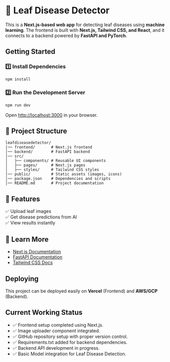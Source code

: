 # 🌿 Leaf Disease Detector  

This is a **Next.js-based web app** for detecting leaf diseases using **machine learning**. The frontend is built with **Next.js, Tailwind CSS, and React**, and it connects to a backend powered by **FastAPI and PyTorch**.  

## Getting Started  

### 1️⃣ Install Dependencies  
```sh
npm install
```

### 2️⃣ Run the Development Server  
```sh
npm run dev
```
Open [http://localhost:3000](http://localhost:3000) in your browser.  

## 📂 Project Structure  

```
leafdiseasedetector/
│── frontend/       # Next.js frontend
│── backend/        # FastAPI backend 
│── src/
│   ├── components/ # Reusable UI components
│   ├── pages/      # Next.js pages
│   ├── styles/     # Tailwind CSS styles
│── public/         # Static assets (images, icons)
│── package.json    # Dependencies and scripts
│── README.md       # Project documentation
```

## 📸 Features  

✅ Upload leaf images  
✅ Get disease predictions from AI  
✅ View results instantly  

## 📖 Learn More  

- [Next.js Documentation](https://nextjs.org/docs)  
- [FastAPI Documentation](https://fastapi.tiangolo.com/)  
- [Tailwind CSS Docs](https://tailwindcss.com/)  

## Deploying  

This project can be deployed easily on **Vercel** (Frontend) and **AWS/GCP** (Backend).  

## Current Working Status

- ✅ Frontend setup completed using Next.js.
- ✅ Image uploader component integrated.
- ✅ GitHub repository setup with proper version control.
- ✅ Requirements.txt added for backend dependencies.
- ✅ Backend API development in progress.
- ✅ Basic Model integration for Leaf Disease Detection.
